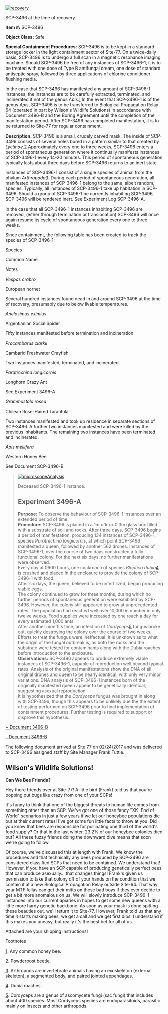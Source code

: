 [![recovery](http://scp-wiki.wdfiles.com/local--resized-images/scp-3496/recovery/medium.jpg)](http://scp-wiki.wdfiles.com/local--files/scp-3496/recovery)

SCP-3496 at the time of recovery.

**Item #:** SCP-3496

**Object Class:** Safe

**Special Containment Procedures:** SCP-3496 is to be kept in a standard storage locker in the light containment sector of Site-77. On a twice-daily basis, SCP-3496 is to undergo a full scan in a magnetic resonance imaging machine. Should SCP-3496 be free of any instances of SCP-3496-1, it is to be treated with one dose of Type B antifungal cream, one dose of standard antiseptic spray, followed by three applications of chlorine conditioner flushing media.

In the case that SCP-3496 has manifested any amount of SCP-3496-1 instances, the instances are to be carefully extracted, terminated, and incinerated if not of the genus _Apis_.[1](javascript:;) In the event that SCP-3496-1 is of the genus _Apis_, SCP-3496 is to be transferred to Biological Propagation Relay 64 (operated in part by Wilson's Wildlife Solutions) in accordance with Document 3496-B and the Boring Agreement until the completion of the manifestation period. After SCP-3496 has completed manifestation, it is to be returned to Site-77 for regular containment.

**Description:** SCP-3496 is a small, crudely carved mask. The inside of SCP-3496 consists of several holes bored in a pattern similar to that created by _Lyctinae_.[2](javascript:;) Approximately every one to three weeks, SCP-3496 enters a period of spontaneous generation where it continually manifests instances of SCP-3496-1 every 14-20 minutes. This period of spontaneous generation typically lasts about three days before SCP-3496 returns to an inert state.

Instances of SCP-3496-1 consist of a single species of animal from the phylum _Arthropoda_[3](javascript:;). During each period of spontaneous generation, all manifested instances of SCP-3496-1 belong to the same, albeit random, species. Typically, all instances of SCP-3496-1 take up habitation in SCP-3496. Should a group of SCP-3496-1 be currently inhabiting SCP-3496, SCP-3496 will be rendered inert. See Experiment Log SCP-3496-A.

In the case that all SCP-3496-1 instances inhabiting SCP-3496 are removed, (either through termination or translocation) SCP-3496 will once again resume its cycle of spontaneous generation every one to three weeks.

Since containment, the following table has been created to track the species of SCP-3496-1:

Species

Common Name

Notes

_Vespas crabro_

European hornet

Several hundred instances found dead in and around SCP-3496 at the time of recovery, presumably due to below livable temperatures.

_Anelosimus eximius_

Argentianian Social Spider

Fifty instances manifested before termination and incineration.

_Procambarus clarkii_

Cambarid Freshwater Crayfish

Two instances manifested, terminated, and incinerated.

_Paratrechina longicornis_

Longhorn Crazy Ant

See Experiment 3496-A

_Grammostola rosea_

Chilean Rose-Haired Tarantula

Two instances manifested and took up residence in separate sections of SCP-3496. A further two instances manifested and were killed by the previous inhabitants. The remaining two instances have been terminated and incinerated.

_Apis mellifera_

Western Honey Bee

See Document SCP-3496-B

> [![microscopeAnalysis](http://scp-wiki.wdfiles.com/local--resized-images/scp-3496/microscopeAnalysis/medium.jpg)](http://scp-wiki.wdfiles.com/local--files/scp-3496/microscopeAnalysis)
> 
> Deceased SCP-3496-1 instance.
> 
> **Experiment 3496-A**
> ---------------------
> 
> **Purpose:** To observe the behaviour of SCP-3496-1 instances over an extended period of time.  
> **Procedure:** SCP-3496 is placed in a 1m x 1m x 0.3m glass box filled with a substrate of soil and rocks. After three days, SCP-3496 begins a period of manifestation, producing 134 instances of SCP-3496-1, species _Paratrechina longicornis_, at which point SCP-3496 manifested a queen, followed by another 562 drones. Instances of SCP-3496-1, over the course of two days constructed a fully functional colony. For the next six days, no further manifestations were observed.  
> Every day at 0600 hours, one cockroach of species _Blaptica dubia_[4](javascript:;) is crushed and placed in the enclosure to provide the colony of SCP-3496-1 with food.  
> After six days, the queen, believed to be unfertilized, began producing viable eggs.  
> The colony continued to grow for three months, during which no further periods of spontaneous generation were exhibited by SCP-3496. However, the colony still appeared to grow at unprecedented rates. The population had reached well over 10,000 in number in only twelve weeks. Food supplies were increased by one roach a day for every estimated 1,000 ants.  
> After another month's time, an infection of _Cordyceps_[5](javascript:;) fungus broke out, quickly destroying the colony over the course of two weeks. Efforts to treat the fungus were ineffectual. It is unknown as to what the origin of the fungal outbreak is, as both the rocks and the substrate were tested for contaminants along with the Dubia roaches before introduction to the enclosure.  
> **Observations:** SCP-3496 appears to produce extremely viable instances of SCP-3496-1, capable of reproduction well beyond typical rates. Analysis of the original manifestations show the DNA of all original drones and queen to be nearly identical, with only very minor variations. DNA analysis of SCP-3496-1 instances born of the originally manifested queen appear to be genetically identical, suggesting asexual reproduction.  
> It is hypothesized that the _Cordyceps_ fungus was brought in along with SCP-3496, though this appears to be unlikely due the the extent of testing performed on SCP-3496 prior to final implementation of containment procedures. Further testing is required to support or disprove this hypothesis.

[+ Document 3496-B](javascript:;)

[\- Document 3496-B](javascript:;)

The following document arrived at Site 77 on 02/24/2017 and was delivered to SCP-3496 assigned staff by Site Manager Frank Tuttle.

Wilson's Wildlife Solutions!
----------------------------

**Can We Bee Friends?**

Hey there friends over at Site-77! A little bird (Frank) told us that you're popping out bugs like crazy from one of your SCPs!

It's funny to think that one of the biggest threats to human life comes from something other than an SCP. We've got one of those fancy "XK- End of World" scenarios in just a few years if we let our honeybee populations die out at their current rates! I've got some fun little facts to throw at you. Did you know that bees are responsible for pollinating one third of the world's food supply? Or that in the last winter, 23.2% of our honeybee colonies died out? All these fuzzy friends doing the downward dive means that soon we're going to follow.

Of course, we've discussed this at length with Frank. We know the procedures and that technically any bees produced by SCP-3496 are considered classified SCPs that need to be contained. We understand that! However, if you have an SCP capable of producing genetically perfect bees that can produce asexually… that changes things! Frank's given us permission to take that colony off of your hands on the condition that we contain it at a new Biological Propagation Relay outside Site-64. That way your MTF fellas can get their mitts on these bad boys if they ever decide to get a bit more anomalous on us. We will slowly introduce SCP-3496-1 instances into our current apiaries in hopes to get some new queens with a little more hardy genetic backbone. As soon as your mask is done spitting these beauties out, we'll return it to Site-77. However, Frank told us that any time it starts making bees, we get a call and we get first dibs! I understand if this makes you uneasy, but really it's the best bet for all of us.

Attached are your shipping instructions!

Footnotes

[1](javascript:;). Any common honey bee.

[2](javascript:;). Powderpost beetle.

[3](javascript:;). Arthropods are invertebrate animals having an exoskeleton (external skeleton), a segmented body, and paired jointed appendages.

[4](javascript:;). Dubia roaches.

[5](javascript:;). Cordyceps are a genus of ascomycete fungi (sac fungi) that includes about 400 species. Most Cordyceps species are endoparasitoids, parasitic mainly on insects and other arthropods.